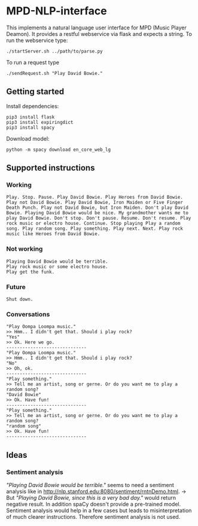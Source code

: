 # MPD-NLP-interface
This implements a natural language user interface for MPD (Music Player Deamon). It provides a restful webservice via flask and expects a string.
To run the webservice type:
```
./startServer.sh ../path/to/parse.py
```
To run a request type
```
./sendRequest.sh "Play David Bowie."
```

## Getting started
Install dependencies:
```
pip3 install flask
pip3 install expiringdict
pip3 install spacy
```
Download model:
```
python -m spacy download en_core_web_lg
```

## Supported instructions
### Working
`Play.
Stop.
Pause.
Play David Bowie.
Play Heroes from David Bowie.
Play not David Bowie.
Play David Bowie, Iron Maiden or Five Finger Death Punch.
Play not David Bowie, but Iron Maiden.
Don't play David Bowie.
Playing David Bowie would be nice.
My grandmother wants me to play David Bowie.
Don't stop.
Don't pause.
Resume.
Don't resume.
Play rock music or electro house.
Continue.
Stop playing
Play a random song.
Play random song.
Play something.
Play next.
Next.
Play rock music like Heroes from David Bowie.`

### Not working
```
Playing David Bowie would be terrible.
Play rock music or some electro house.
Play get the funk.
```


### Future
```
Shut down.
```

### Conversations
```
"Play Oompa Loompa music."
>> Hmm.. I didn't get that. Should i play rock?
"Yes"
>> Ok. Here we go.
------------------------------
"Play Oompa Loompa music."
>> Hmm.. I didn't get that. Should i play rock?
"No"
>> Oh, ok.
------------------------------
"Play something."
>> Tell me an artist, song or gerne. Or do you want me to play a random song?
"David Bowie"
>> Ok. Have fun!
------------------------------
"Play something."
>> Tell me an artist, song or gerne. Or do you want me to play a random song?
"random song"
>> Ok. Have fun!
------------------------------
```

## Ideas
### Sentiment analysis
_"Playing David Bowie would be terrible."_ seems to need a sentiment analysis like in <http://nlp.stanford.edu:8080/sentiment/rntnDemo.html>.
-> But _"Playing David Bowie, since this is a very bad day."_ would return negative result. In addition spaCy doesn't provide a pre-trained model.
Sentiment analysis would help in a few cases but leads to misinterpretation of much clearer instructions.
Therefore sentiment analysis is not used.
